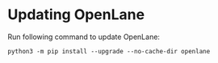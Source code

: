# Updating OpenLane

Run following command to update OpenLane:

```
python3 -m pip install --upgrade --no-cache-dir openlane
```